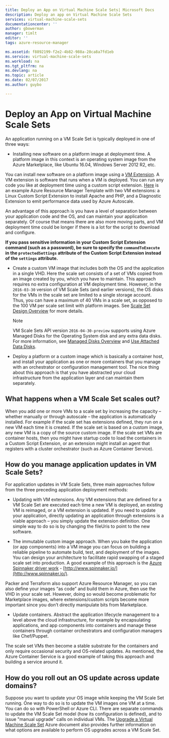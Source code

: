 ```yaml
---
title: Deploy an App on Virtual Machine Scale Sets| Microsoft Docs
description: Deploy an app on Virtual Machine Scale Sets
services: virtual-machine-scale-sets
documentationcenter: ''
author: gbowerman
manager: timlt
editor: ''
tags: azure-resource-manager

ms.assetid: f8892199-f2e2-4b82-988a-28ca8a7fd1eb
ms.service: virtual-machine-scale-sets
ms.workload: na
ms.tgt_pltfrm: na
ms.devlang: na
ms.topic: article
ms.date: 02/07/2017
ms.author: guybo

---
```

# Deploy an App on Virtual Machine Scale Sets
An application running on a VM Scale Set is typically deployed in one of three ways:

* Installing new software on a platform image at deployment time. A platform image in this context is an operating system image from the Azure Marketplace, like Ubuntu 16.04, Windows Server 2012 R2, etc.

You can install new software on a platform image using a [VM Extension](../virtual-machines/virtual-machines-windows-extensions-features.md?toc=%2fazure%2fvirtual-machines%2fwindows%2ftoc.json). A VM extension is software that runs when a VM is deployed. You can run any code you like at deployment time using a custom script extension. [Here](https://github.com/Azure/azure-quickstart-templates/tree/master/201-vmss-lapstack-autoscale) is an example Azure Resource Manager Template with two VM extensions: a Linux Custom Script Extension to install Apache and PHP, and a Diagnostic Extension to emit performance data used by Azure Autoscale.

An advantage of this approach is you have a level of separation between your application code and the OS, and can maintain your application separately. Of course that means there are also more moving parts, and VM deployment time could be longer if there is a lot for the script to download and configure.

**If you pass sensitive information in your Custom Script Extension command (such as a password), be sure to specify the `commandToExecute` in the `protectedSettings` attribute of the Custom Script Extension instead of the `settings` attribute.**

* Create a custom VM image that includes both the OS and the application in a single VHD. Here the scale set consists of a set of VMs copied from an image created by you, which you have to maintain. This approach requires no extra configuration at VM deployment time. However, in the `2016-03-30` version of VM Scale Sets (and earlier versions), the OS disks for the VMs in the scale set are limited to a single storage account. Thus, you can have a maximum of 40 VMs in a scale set, as opposed to the 100 VM per scale set limit with platform images. See [Scale Set Design Overview](virtual-machine-scale-sets-design-overview.md) for more details.

    >[!NOTE]
    >VM Scale Sets API version `2016-04-30-preview` supports using Azure Managed Disks for the Operating System disk and any extra data disks. For more information, see [Managed Disks Overview](../storage/storage-managed-disks-overview.md) and [Use Attached Data Disks](virtual-machine-scale-sets-attached-disks.md). 

* Deploy a platform or a custom image which is basically a container host, and install your application as one or more containers that you manage with an orchestrator or configuration management tool. The nice thing about this approach is that you have abstracted your cloud infrastructure from the application layer and can maintain them separately.

## What happens when a VM Scale Set scales out?
When you add one or more VMs to a scale set by increasing the capacity – whether manually or through autoscale – the application is automatically installed. For example if the scale set has extensions defined, they run on a new VM each time it is created. If the scale set is based on a custom image, any new VM is a copy of the source custom image. If the scale set VMs are container hosts, then you might have startup code to load the containers in a Custom Script Extension, or an extension might install an agent that registers with a cluster orchestrator (such as Azure Container Service).

## How do you manage application updates in VM Scale Sets?
For application updates in VM Scale Sets, three main approaches follow from the three preceding application deployment methods:

* Updating with VM extensions. Any VM extensions that are defined for a VM Scale Set are executed each time a new VM is deployed, an existing VM is reimaged, or a VM extension is updated. If you need to update your application, directly updating an application through extensions is a viable approach – you simply update the extension definition. One simple way to do so is by changing the fileUris to point to the new software.

* The immutable custom image approach. When you bake the application (or app components) into a VM image you can focus on building a reliable pipeline to automate build, test, and deployment of the images. You can design your architecture to facilitate rapid swapping of a staged scale set into production. A good example of this approach is the [Azure Spinnaker driver work](https://github.com/spinnaker/deck/tree/master/app/scripts/modules/azure) - [http://www.spinnaker.io/](http://www.spinnaker.io/).

Packer and Terraform also support Azure Resource Manager, so you can also define your images “as code” and build them in Azure, then use the VHD in your scale set. However, doing so would become problematic for Marketplace images, where extensions/custom scripts become more important since you don’t directly manipulate bits from Marketplace.

* Update containers. Abstract the application lifecycle management to a level above the cloud infrastructure, for example by encapsulating applications, and app components into containers and manage these containers through container orchestrators and configuration managers like Chef/Puppet.

The scale set VMs then become a stable substrate for the containers and only require occasional security and OS-related updates. As mentioned, the Azure Container Service is a good example of taking this approach and building a service around it.

## How do you roll out an OS update across update domains?
Suppose you want to update your OS image while keeping the VM Scale Set running. One way to do so is to update the VM images one VM at a time. You can do so with PowerShell or Azure CLI. There are separate commands to update the VM Scale Set model (how its configuration is defined), and to issue "manual upgrade" calls on individual VMs. The [Upgrade a Virtual Machine Scale Set](./virtual-machine-scale-sets-upgrade-scale-set.md) Azure document also provides further information on what options are available to perform OS upgrades across a VM Scale Set.

